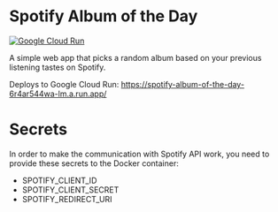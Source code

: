 # Spotify Album of the Day

[![Google Cloud Run](https://github.com/jindrazak/spotify-album-of-the-day/actions/workflows/gcp-cloud-run.yaml/badge.svg?branch=gcp-cloud-run)](https://github.com/jindrazak/spotify-album-of-the-day/actions/workflows/gcp-cloud-run.yaml)

A simple web app that picks a random album based on your previous listening tastes on Spotify. 

Deploys to Google Cloud Run:
https://spotify-album-of-the-day-6r4ar544wa-lm.a.run.app/

# Secrets

In order to make the communication with Spotify API work, you need to provide these secrets to the Docker container:

* SPOTIFY_CLIENT_ID 
* SPOTIFY_CLIENT_SECRET
* SPOTIFY_REDIRECT_URI

